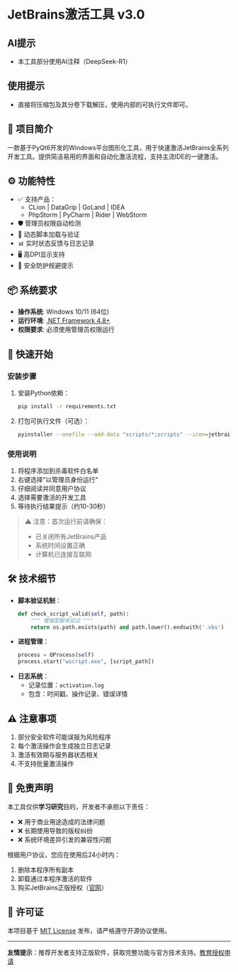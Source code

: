 # JetBrains激活工具 v3.0

## AI提示
- 本工具部分使用AI注释（DeepSeek-R1）

## 使用提示
- 直接将压缩包及其分卷下载解压，使用内部的可执行文件即可。

## 📖 项目简介

一款基于PyQt6开发的Windows平台图形化工具，用于快速激活JetBrains全系列开发工具。提供简洁易用的界面和自动化激活流程，支持主流IDE的一键激活。

## ⚙️ 功能特性

- ✅ 支持产品：
  - CLion | DataGrip | GoLand | IDEA 
  - PhpStorm | PyCharm | Rider | WebStorm
- 🛡️ 管理员权限自动检测
- 📜 动态脚本加载与验证
- 📊 实时状态反馈与日志记录
- 🖥️ 高DPI显示支持
- 🚦 安全防护规避提示

## 📦 系统要求

- **操作系统**: Windows 10/11 (64位)
- **运行环境**: [.NET Framework 4.8+](https://dotnet.microsoft.com/download/dotnet-framework)
- **权限要求**: 必须使用管理员权限运行

## 🚀 快速开始

### 安装步骤
1. 安装Python依赖：
   ```bash
   pip install -r requirements.txt
   ```
2. 打包可执行文件（可选）：
   ```bash
   pyinstaller --onefile --add-data "scripts/*;scripts" --icon=jetbrains.ico activation.py
   ```

### 使用说明
1. 将程序添加到杀毒软件白名单
2. 右键选择"以管理员身份运行"
3. 仔细阅读并同意用户协议
4. 选择需要激活的开发工具
5. 等待执行结果提示（约10-30秒）

> ⚠️ 注意：首次运行前请确保：
> - 已关闭所有JetBrains产品
> - 系统时间设置正确
> - 计算机已连接互联网

## 🛠️ 技术细节

- **脚本验证机制**：
  ```python
  def check_script_valid(self, path):
      """ 增强型脚本验证 """
      return os.path.exists(path) and path.lower().endswith('.vbs')
  ```
- **进程管理**：
  ```python
  process = QProcess(self)
  process.start("wscript.exe", [script_path])
  ```
- **日志系统**：
  - 记录位置：`activation.log`
  - 包含：时间戳、操作记录、错误详情

## ⚠️ 注意事项

1. 部分安全软件可能误报为风险程序
2. 每个激活操作会生成独立日志记录
3. 激活有效期与服务器状态相关
4. 不支持批量激活操作

## 📜 免责声明

本工具仅供**学习研究**目的，开发者不承担以下责任：
- ❌ 用于商业用途造成的法律问题
- ❌ 长期使用导致的版权纠纷
- ❌ 系统环境差异引发的兼容性问题

根据用户协议，您应在使用后24小时内：
1. 删除本程序所有副本
2. 卸载通过本程序激活的软件
3. 购买JetBrains正版授权（[官网](https://www.jetbrains.com/)）

## 📄 许可证

本项目基于 [MIT License](LICENSE) 发布，请严格遵守开源协议使用。

---

**友情提示**：推荐开发者支持正版软件，获取完整功能与官方技术支持。[教育授权申请](https://www.jetbrains.com/community/education/#students)
